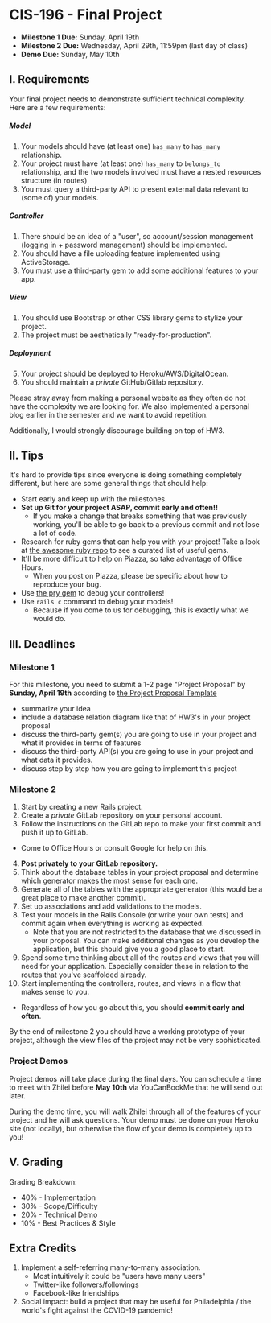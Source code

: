 # CIS-196 - Final Project
* **Milestone 1 Due:** Sunday, April 19th
* **Milestone 2 Due:** Wednesday, April 29th, 11:59pm (last day of class)
* **Demo Due:** Sunday, May 10th

## I. Requirements
Your final project needs to demonstrate sufficient technical complexity. Here are a few requirements:

##### Model
1. Your models should have (at least one) `has_many` to `has_many` relationship.
2. Your project must have (at least one) `has_many` to `belongs_to` relationship, and the two models involved must have a nested resources structure (in routes)
3. You must query a third-party API to present external data relevant to (some of) your models.

##### Controller
1. There should be an idea of a "user", so account/session management (logging in + password management) should be implemented.
2. You should have a file uploading feature implemented using ActiveStorage.
3. You must use a third-party gem to add some additional features to your app.

##### View
1. You should use Bootstrap or other CSS library gems to stylize your project.
2. The project must be aesthetically "ready-for-production".

##### Deployment
5. Your project should be deployed to Heroku/AWS/DigitalOcean.
6. You should maintain a *private* GitHub/Gitlab repository.

Please stray away from making a personal website as they often do not have the complexity we are looking for. We also implemented a personal blog earlier in the semester and we want to avoid repetition.

Additionally, I would strongly discourage building on top of HW3.

## II. Tips
It's hard to provide tips since everyone is doing something completely different, but here are some general things that should help:
- Start early and keep up with the milestones.
- **Set up Git for your project ASAP, commit early and often!!** 
    - If you make a change that breaks something that was previously working, you'll be able to go back to a previous commit and not lose a lot of code.
- Research for ruby gems that can help you with your project! 
Take a look at [the awesome ruby repo](https://github.com/markets/awesome-ruby) to see a curated list of useful gems. 
- It'll be more difficult to help on Piazza, so take advantage of Office Hours. 
    - When you post on Piazza, please be specific about how to reproduce your bug.
- Use [the pry gem](https://github.com/pry/pry) to debug your controllers!
- Use `rails c` command to debug your models!
    - Because if you come to us for debugging, this is exactly what we would do.

## III. Deadlines

### Milestone 1
For this milestone, you need to submit a 1-2 page "Project Proposal" by **Sunday, April 19th** according to [the Project Proposal Template](https://gitlab.com/cis-196-assignments/final-project/-/blob/master/Proposal%20Template.md)
* summarize your idea
* include a database relation diagram like that of HW3's in your project proposal
* discuss the third-party gem(s) you are going to use in your project and what it provides in terms of features
* discuss the third-party API(s) you are going to use in your project and what data it provides.
* discuss step by step how you are going to implement this project

### Milestone 2
1. Start by creating a new Rails project.
2. Create a _private_ GitLab repository on your personal account.
3. Follow the instructions on the GitLab repo to make your first commit and push it up to GitLab.
  - Come to Office Hours or consult Google for help on this.
4. **Post privately to your GitLab repository.**
5. Think about the database tables in your project proposal and determine which generator makes the most sense for each one.
6. Generate all of the tables with the appropriate generator (this would be a great place to make another commit).
7. Set up associations and add validations to the models.
8. Test your models in the Rails Console (or write your own tests) and commit again when everything is working as expected.
   - Note that you are not restricted to the database that we discussed in your proposal. You can make additional changes as you develop the application, but this should give you a good place to start.
9. Spend some time thinking about all of the routes and views that you will need for your application. Especially consider these in relation to the routes that you've scaffolded already.
10. Start implementing the controllers, routes, and views in a flow that makes sense to you.
  - Regardless of how you go about this, you should **commit early and often**.

By the end of milestone 2 you should have a working prototype of your project, although the view files of the project may not be very sophisticated.

### Project Demos
Project demos will take place during the final days. You can schedule a time to meet with Zhilei before **May 10th** via YouCanBookMe that he will send out later. 

During the demo time, you will walk Zhilei through all of the features of your project and he will ask questions. Your demo must be done on your Heroku site (not locally), but otherwise the flow of your demo is completely up to you! 

## V. Grading
Grading Breakdown:
- 40% - Implementation
- 30% - Scope/Difficulty
- 20% - Technical Demo
- 10% - Best Practices & Style


## Extra Credits
1. Implement a self-referring many-to-many association. 
    * Most intuitively it could be "users have many users"
    * Twitter-like followers/followings 
    * Facebook-like friendships
2. Social impact: build a project that may be useful for Philadelphia / the world's fight against the COVID-19 pandemic!